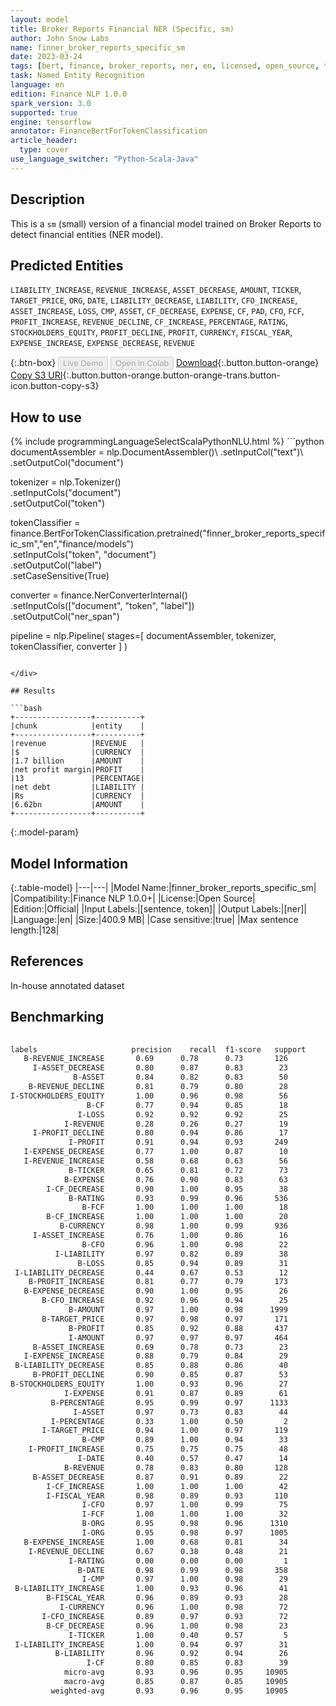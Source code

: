 ```yaml
---
layout: model
title: Broker Reports Financial NER (Specific, sm)
author: John Snow Labs
name: finner_broker_reports_specific_sm
date: 2023-03-24
tags: [bert, finance, broker_reports, ner, en, licensed, open_source, tensorflow]
task: Named Entity Recognition
language: en
edition: Finance NLP 1.0.0
spark_version: 3.0
supported: true
engine: tensorflow
annotator: FinanceBertForTokenClassification
article_header:
  type: cover
use_language_switcher: "Python-Scala-Java"
---
```


## Description

This is a `sm` (small) version of a financial model trained on Broker Reports to detect financial entities (NER model).

## Predicted Entities

`LIABILITY_INCREASE`, `REVENUE_INCREASE`, `ASSET_DECREASE`, `AMOUNT`, `TICKER`, `TARGET_PRICE`, `ORG`, `DATE`, `LIABILITY_DECREASE`, `LIABILITY`, `CFO_INCREASE`, `ASSET_INCREASE`, `LOSS`, `CMP`, `ASSET`, `CF_DECREASE`, `EXPENSE`, `CF`, `PAD`, `CFO`, `FCF`, `PROFIT_INCREASE`, `REVENUE_DECLINE`, `CF_INCREASE`, `PERCENTAGE`, `RATING`, `STOCKHOLDERS_EQUITY`, `PROFIT_DECLINE`, `PROFIT`, `CURRENCY`, `FISCAL_YEAR`, `EXPENSE_INCREASE`, `EXPENSE_DECREASE`, `REVENUE`

{:.btn-box}
<button class="button button-orange" disabled>Live Demo</button>
<button class="button button-orange" disabled>Open in Colab</button>
[Download](https://s3.amazonaws.com/auxdata.johnsnowlabs.com/public/models/finner_broker_reports_specific_sm_en_1.0.0_3.0_1679652325473.zip){:.button.button-orange}
[Copy S3 URI](s3://auxdata.johnsnowlabs.com/public/models/finner_broker_reports_specific_sm_en_1.0.0_3.0_1679652325473.zip){:.button.button-orange.button-orange-trans.button-icon.button-copy-s3}

## How to use



<div class="tabs-box" markdown="1">
{% include programmingLanguageSelectScalaPythonNLU.html %}
```python
documentAssembler = nlp.DocumentAssembler()\
  .setInputCol("text")\
  .setOutputCol("document")

tokenizer = nlp.Tokenizer()\
  .setInputCols("document")\
  .setOutputCol("token")
  
tokenClassifier = finance.BertForTokenClassification.pretrained("finner_broker_reports_specific_sm","en","finance/models")\
  .setInputCols("token", "document")\
  .setOutputCol("label")\
  .setCaseSensitive(True)

converter = finance.NerConverterInternal()\
    .setInputCols(["document", "token", "label"])\
    .setOutputCol("ner_span")

pipeline =  nlp.Pipeline(
    stages=[
  documentAssembler,
  tokenizer,
  tokenClassifier,
  converter
    ]
)

```

</div>

## Results

```bash
+-----------------+----------+
|chunk            |entity    |
+-----------------+----------+
|revenue          |REVENUE   |
|$                |CURRENCY  |
|1.7 billion      |AMOUNT    |
|net profit margin|PROFIT    |
|13               |PERCENTAGE|
|net debt         |LIABILITY |
|Rs               |CURRENCY  |
|6.62bn           |AMOUNT    |
+-----------------+----------+

```

{:.model-param}
## Model Information

{:.table-model}
|---|---|
|Model Name:|finner_broker_reports_specific_sm|
|Compatibility:|Finance NLP 1.0.0+|
|License:|Open Source|
|Edition:|Official|
|Input Labels:|[sentence, token]|
|Output Labels:|[ner]|
|Language:|en|
|Size:|400.9 MB|
|Case sensitive:|true|
|Max sentence length:|128|

## References

In-house annotated dataset

## Benchmarking

```bash
 
labels                     precision    recall  f1-score   support
   B-REVENUE_INCREASE       0.69      0.78      0.73       126
     I-ASSET_DECREASE       0.80      0.87      0.83        23
              B-ASSET       0.84      0.82      0.83        50
    B-REVENUE_DECLINE       0.81      0.79      0.80        28
I-STOCKHOLDERS_EQUITY       1.00      0.96      0.98        56
                 B-CF       0.77      0.94      0.85        18
               I-LOSS       0.92      0.92      0.92        25
            I-REVENUE       0.28      0.26      0.27        19
     I-PROFIT_DECLINE       0.80      0.94      0.86        17
             I-PROFIT       0.91      0.94      0.93       249
   I-EXPENSE_DECREASE       0.77      1.00      0.87        10
   I-REVENUE_INCREASE       0.58      0.68      0.63        56
             B-TICKER       0.65      0.81      0.72        73
            B-EXPENSE       0.76      0.90      0.83        63
        I-CF_DECREASE       0.90      1.00      0.95        38
             B-RATING       0.93      0.99      0.96       536
                B-FCF       1.00      1.00      1.00        18
        B-CF_INCREASE       1.00      1.00      1.00        20
           B-CURRENCY       0.98      1.00      0.99       936
     I-ASSET_INCREASE       0.76      1.00      0.86        16
                B-CFO       0.96      1.00      0.98        22
          I-LIABILITY       0.97      0.82      0.89        38
               B-LOSS       0.85      0.94      0.89        31
 I-LIABILITY_DECREASE       0.44      0.67      0.53        12
    B-PROFIT_INCREASE       0.81      0.77      0.79       173
   B-EXPENSE_DECREASE       0.90      1.00      0.95        26
       B-CFO_INCREASE       0.92      0.96      0.94        25
             B-AMOUNT       0.97      1.00      0.98      1999
       B-TARGET_PRICE       0.97      0.98      0.97       171
             B-PROFIT       0.85      0.92      0.88       437
             I-AMOUNT       0.97      0.97      0.97       464
     B-ASSET_INCREASE       0.69      0.78      0.73        23
   I-EXPENSE_INCREASE       0.88      0.79      0.84        29
 B-LIABILITY_DECREASE       0.85      0.88      0.86        40
     B-PROFIT_DECLINE       0.90      0.85      0.87        53
B-STOCKHOLDERS_EQUITY       1.00      0.93      0.96        27
            I-EXPENSE       0.91      0.87      0.89        61
         B-PERCENTAGE       0.95      0.99      0.97      1133
              I-ASSET       0.97      0.73      0.83        44
         I-PERCENTAGE       0.33      1.00      0.50         2
       I-TARGET_PRICE       0.94      1.00      0.97       119
                B-CMP       0.89      1.00      0.94        33
    I-PROFIT_INCREASE       0.75      0.75      0.75        48
               I-DATE       0.40      0.57      0.47        14
            B-REVENUE       0.78      0.83      0.80       128
     B-ASSET_DECREASE       0.87      0.91      0.89        22
        I-CF_INCREASE       1.00      1.00      1.00        42
        I-FISCAL_YEAR       0.98      0.89      0.93       110
                I-CFO       0.97      1.00      0.99        75
                I-FCF       1.00      1.00      1.00        32
                B-ORG       0.95      0.98      0.96      1310
                I-ORG       0.95      0.98      0.97      1005
   B-EXPENSE_INCREASE       1.00      0.68      0.81        34
    I-REVENUE_DECLINE       0.67      0.38      0.48        21
             I-RATING       0.00      0.00      0.00         1
               B-DATE       0.98      0.99      0.98       358
                I-CMP       0.97      1.00      0.98        29
 B-LIABILITY_INCREASE       1.00      0.93      0.96        41
        B-FISCAL_YEAR       0.96      0.89      0.93        28
           I-CURRENCY       0.96      1.00      0.98        72
       I-CFO_INCREASE       0.89      0.97      0.93        72
        B-CF_DECREASE       0.96      1.00      0.98        23
             I-TICKER       1.00      0.40      0.57         5
 I-LIABILITY_INCREASE       1.00      0.94      0.97        31
          B-LIABILITY       0.96      0.92      0.94        26
                 I-CF       0.80      0.85      0.83        39
            micro-avg       0.93      0.96      0.95     10905
            macro-avg       0.85      0.87      0.85     10905
         weighted-avg       0.93      0.96      0.95     10905
```
